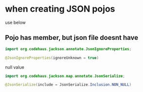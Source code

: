 # when creating JSON pojos

use below

## Pojo has member, but json file doesnt have
```java
import org.codehaus.jackson.annotate.JsonIgnoreProperties;
```
```java
@JsonIgnoreProperties(ignoreUnknown = true)
```

null value

```java
import org.codehaus.jackson.map.annotate.JsonSerialize;
```
```java
@JsonSerialize(include = JsonSerialize.Inclusion.NON_NULL)
```

